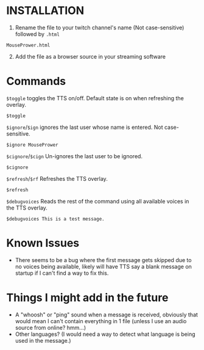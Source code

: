 # INSTALLATION
1. Rename the file to your twitch channel's name (Not case-sensitive) followed by `.html`
```
MousePrower.html
```
2. Add the file as a browser source in your streaming software

# Commands
`$toggle` toggles the TTS on/off. Default state is on when refreshing the overlay.
```
$toggle
```
`$ignore`/`$ign` ignores the last user whose name is entered. Not case-sensitive.
```
$ignore MousePrower
```
`$cignore`/`$cign` Un-ignores the last user to be ignored.
```
$cignore
```
`$refresh`/`$rf` Refreshes the TTS overlay.
```
$refresh
```
`$debugvoices` Reads the rest of the command using all available voices in the TTS overlay.
```
$debugvoices This is a test message.
```

# Known Issues
+ There seems to be a bug where the first message gets skipped due to no voices being available, likely will have TTS say a blank message on startup if I can't find a way to fix this.

# Things I might add in the future
+ A "whoosh" or "ping" sound when a message is received, obviously that would mean I can't contain everything in 1 file (unless I use an audio source from online? hmm...)
+ Other languages? (I would need a way to detect what language is being used in the message.)